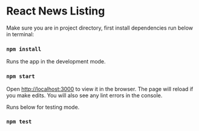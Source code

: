 # React News Listing

Make sure you are in project directory, first install dependencies run below in terminal:

### `npm install`

Runs the app in the development mode.

### `npm start`

Open [http://localhost:3000](http://localhost:3000) to view it in the browser.
The page will reload if you make edits.
You will also see any lint errors in the console.

Runs below for testing mode.

### `npm test`


